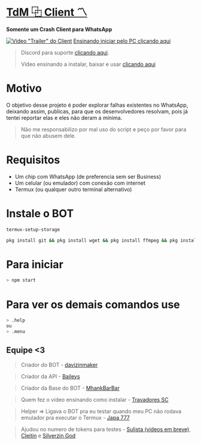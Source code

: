 # **[TdM ⿻ Client 〽️](https://www.youtube.com/watch?v=0KEX7KgKQ8A)**
**Somente um Crash Client para WhatsApp**

[![Vídeo "Trailer" do Client](https://cdn.discordapp.com/attachments/880068905819844638/884750352468021288/image0.png)](https://www.youtube.com/watch?v=0KEX7KgKQ8A&ab_channel=davizinmaker%CF%9F)
[Ensinando iniciar pelo PC clicando aqui](https://www.youtube.com/watch?v=Zlhhz7EybhQ)

> Discord para suporte [clicando aqui](https://discord.gg/z3e8B7WKt6).
> 
> Vídeo ensinando a instalar, baixar e usar [clicando aqui](https://www.youtube.com/watch?v=qpbCl9iPEXc)

# Motivo
O objetivo desse projeto é poder explorar falhas existentes no WhatsApp, deixando assim, publicas, para que os desenvolvedores resolvam, pois já tentei reportar elas e eles não deram a mínima. 

> Não me responsabilizo por mal uso do script e peço por favor para que não abusem dele.
# Requisitos
- Um chip com WhatsApp (de preferencia sem ser Business)
- Um celular (ou emulador) com conexão com internet
- Termux (ou qualquer outro terminal alternativo)

# Instale o BOT
```sh 
termux-setup-storage
```
```sh 
pkg install git && pkg install wget && pkg install ffmpeg && pkg install nodejs-lts && git clone https://github.com/KINGAvIYa/tdmclient/ && cd tdmclient && bash install.sh
```
# Para iniciar
```sh
> npm start
```
# Para ver os demais comandos use
```sh
> .help
ou
> .menu
```
## Equipe <3
> Criador do BOT - [davizinmaker](https://abre.ai/davizinmakerk/)

> Criador da API - [Baileys](https://github.com/adiwajshing/Baileys/)

> Criador da Base do BOT - [MhankBarBar](https://github.com/MhankBarBar/termux-wabot/)

> Quem fez o vídeo ensinando como instalar - [Travadores SC](https://www.youtube.com/channel/UCne7VGLOIddTRdReBhpvkJQ)

> Helper => Ligava o BOT pra eu testar quando meu PC não rodava emulador pra executar o Termux - [Japa 777](https://www.youtube.com/channel/UCxJHuL1YeMTJUE8I1qEjZmw)

> Ajudou no numero de tokens para testes - [Sulista (videos em breve)](https://youtube.com/channel/UCWHPxJlk6SsWQyqc0PnyCRw), [Cleitin](https://www.youtube.com/channel/UCRNJPQ_6U3LPlw4YzvoXePQ) e [Silverzin God](https://www.youtube.com/channel/UCMgdQnoTd00CMqwU3uNn9tg)
